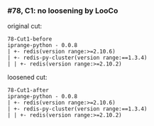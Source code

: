 ### #78, C1: no loosening by LooCo
original cut:

```
78-Cut1-before
iprange-python - 0.0.8
| +- redis(version range:>=2.10.6)
| +- redis-py-cluster(version range:==1.3.4)
| | +- redis(version range:>=2.10.2)
```




loosened cut:
```
78-Cut1-after
iprange-python - 0.0.8
| +- redis(version range:>=2.10.6)
| +- redis-py-cluster(version range:==1.3.4)
| | +- redis(version range:>=2.10.2)
```





